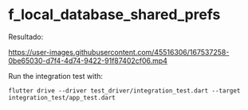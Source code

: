 # f_local_database_shared_prefs


Resultado:

https://user-images.githubusercontent.com/45516306/167537258-0be65030-d7f4-4d74-9422-91f87402cf06.mp4


Run the integration test with:
```
flutter drive --driver test_driver/integration_test.dart --target integration_test/app_test.dart
```
